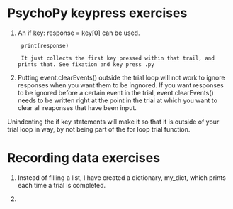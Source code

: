 
# PsychoPy keypress exercises

1. An if key:
        response = key[0]       can be used. 
        
        print(response)
        
        It just collects the first key pressed within that trail, and prints that. See fixation and key press .py
        
        
 2. Putting event.clearEvents() outside the trial loop will not work to ignore responses when you want them to be ingnored. If you want responses to be ignored before a certain event in the trial, event.clearEvents() needs to be written right at the point in the trial at which you want to clear all reaponses that have been input. 

Unindenting the if key statements will make it so that it is outside of your trial loop in way, by not being part of the for loop trial function. 


# Recording data exercises

1. Instead of filling a list, I have created a dictionary, my_dict, which prints each time a trial is completed. 

2. 

